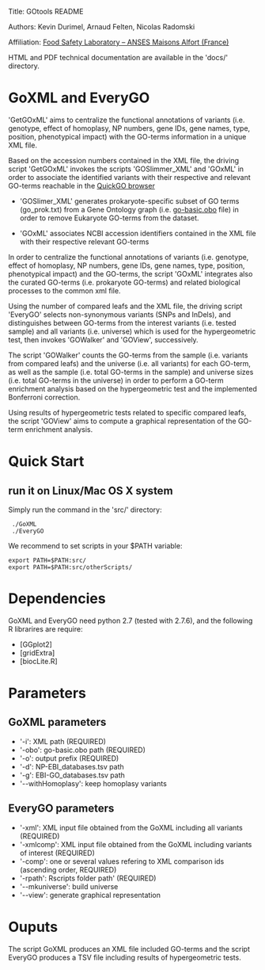Title: GOtools README

Authors: Kevin Durimel, Arnaud Felten, Nicolas Radomski

Affiliation: [Food Safety Laboratory – ANSES Maisons Alfort (France)](https://www.anses.fr/en/content/laboratory-food-safety-maisons-alfort-and-boulogne-sur-mer)


HTML and PDF technical documentation are available in the 'docs/' directory.


GoXML and EveryGO
=================

 'GetGOxML' aims to centralize the functional annotations of variants (i.e. genotype, effect of homoplasy, NP numbers, gene IDs, gene names, type, position, phenotypical impact) with the GO-terms information in a unique XML file.

Based on the accession numbers contained in the XML file, the driving script 'GetGOxML' invokes the scripts 'GOSlimmer_XML' and 'GOxML' in order to associate the identified variants with their respective and relevant GO-terms reachable in the [QuickGO browser](http://www.ebi.ac.uk/GOA) 

- 'GOSlimer_XML' generates prokaryote-specific subset of GO terms (go_prok.txt) from a Gene Ontology graph (i.e. [go-basic.obo](http://geneontology.org/page/download-ontology)  file)  in order to remove Eukaryote GO-terms from the dataset.

- 'GOxML' associates NCBI accession identifiers contained in the XML file with their respective relevant GO-terms

In order to centralize the functional annotations of variants (i.e. genotype, effect of homoplasy, NP numbers, gene IDs, gene names, type, position, phenotypical impact) and the GO-terms, the script 'GOxML' integrates also the curated GO-terms (i.e. prokaryote GO-terms) and related biological processes to the common xml file.

Using the number of compared leafs and the XML file, the driving script 'EveryGO' selects non-synonymous variants (SNPs and InDels), and distinguishes between GO-terms from the interest variants (i.e. tested sample) and all variants (i.e. universe) which is used for the hypergeometric test, then invokes 'GOWalker' and 'GOView', successively.

The script 'GOWalker' counts the GO-terms from the sample (i.e. variants from compared leafs) and the universe (i.e. all variants) for each GO-term, as well as the sample (i.e. total GO-terms in the sample) and universe sizes (i.e. total GO-terms in the universe) in order to perform a GO-term enrichment analysis based on the hypergeometric test and the implemented Bonferroni correction.

Using results of hypergeometric tests related to specific compared leafs, the script 'GOView' aims to compute a graphical representation of the GO-term enrichment analysis.


Quick Start
===========

## run it on Linux/Mac OS X system

Simply run the command in the 'src/' directory:

	 ./GoXML
	 ./EveryGO

We recommend to set scripts in your $PATH variable:

	export PATH=$PATH:src/
	export PATH=$PATH:src/otherScripts/


Dependencies
============

GoXML and EveryGO need python 2.7 (tested with 2.7.6), and the following R librarires are require:

* [GGplot2]
* [gridExtra]
* [biocLite.R]


Parameters
===================

##  GoXML parameters

 * '-i': XML path (REQUIRED)
 * '-obo': go-basic.obo path (REQUIRED)
 * '-o': output prefix (REQUIRED)
 * '-d': NP-EBI_databases.tsv path 
 * '-g': EBI-GO_databases.tsv path
 * '--withHomoplasy': keep homoplasy variants

##  EveryGO parameters

 * '-xml': XML input file obtained from the GoXML including all variants (REQUIRED)
 * '-xmlcomp': XML input file obtained from the GoXML including variants of interest (REQUIRED)
 * '-comp': one or several values refering to XML comparison ids (ascending order, REQUIRED)
 * '-rpath': Rscripts folder path' (REQUIRED) 
 * '--mkuniverse': build universe
 * '--view': generate graphical representation

Ouputs
======

The script GoXML produces an XML file included GO-terms and the script EveryGO produces a TSV file including results of hypergeometric tests.
 
